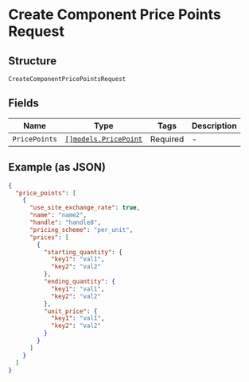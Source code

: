 
# Create Component Price Points Request

## Structure

`CreateComponentPricePointsRequest`

## Fields

| Name | Type | Tags | Description |
|  --- | --- | --- | --- |
| `PricePoints` | [`[]models.PricePoint`](../../doc/models/price-point.md) | Required | - |

## Example (as JSON)

```json
{
  "price_points": [
    {
      "use_site_exchange_rate": true,
      "name": "name2",
      "handle": "handle8",
      "pricing_scheme": "per_unit",
      "prices": [
        {
          "starting_quantity": {
            "key1": "val1",
            "key2": "val2"
          },
          "ending_quantity": {
            "key1": "val1",
            "key2": "val2"
          },
          "unit_price": {
            "key1": "val1",
            "key2": "val2"
          }
        }
      ]
    }
  ]
}
```


